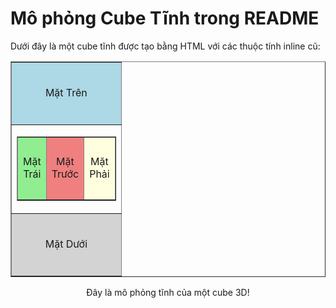 # Mô phỏng Cube Tĩnh trong README

Dưới đây là một cube tĩnh được tạo bằng HTML với các thuộc tính inline cũ:

<table align="center" border="1" cellpadding="10">
  <tr>
    <td align="center" bgcolor="lightblue" width="100" height="100">Mặt Trên</td>
  </tr>
  <tr>
    <td>
      <table align="center" border="1" cellpadding="10">
        <tr>
          <td align="center" bgcolor="lightgreen" width="100" height="100">Mặt Trái</td>
          <td align="center" bgcolor="lightcoral" width="100" height="100">Mặt Trước</td>
          <td align="center" bgcolor="lightyellow" width="100" height="100">Mặt Phải</td>
        </tr>
      </table>
    </td>
  </tr>
  <tr>
    <td align="center" bgcolor="lightgray" width="100" height="100">Mặt Dưới</td>
  </tr>
</table>

<p align="center">Đây là mô phỏng tĩnh của một cube 3D!</p>
